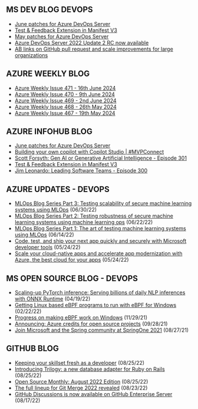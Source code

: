 ## MS DEV BLOG DEVOPS 

<!-- DEVBLOGDEVOPS:START -->
- [June patches for Azure DevOps Server](https://devblogs.microsoft.com/devops/june-patches-for-azure-devops-server-3/)
- [Test & Feedback Extension in Manifest V3](https://devblogs.microsoft.com/devops/test-feedback-extension-v3/)
- [May patches for Azure DevOps Server](https://devblogs.microsoft.com/devops/may-patches-for-azure-devops-server-2/)
- [Azure DevOps Server 2022 Update 2 RC now available](https://devblogs.microsoft.com/devops/azure-devops-server-2022-update-2-rc-now-available/)
- [AB links on GitHub pull request and scale improvements for large organizations](https://devblogs.microsoft.com/devops/ab-links-on-github-pull-request-and-scale-improvements/)
<!-- DEVBLOGDEVOPS:END -->


## AZURE WEEKLY BLOG

<!-- AZUREWEEKLY:START -->
- [Azure Weekly Issue 471 - 16th June 2024](https://azureweekly.info/issue-471.html)
- [Azure Weekly Issue 470 - 9th June 2024](https://azureweekly.info/issue-470.html)
- [Azure Weekly Issue 469 - 2nd June 2024](https://azureweekly.info/issue-469.html)
- [Azure Weekly Issue 468 - 26th May 2024](https://azureweekly.info/issue-468.html)
- [Azure Weekly Issue 467 - 19th May 2024](https://azureweekly.info/issue-467.html)
<!-- AZUREWEEKLY:END -->

## AZURE INFOHUB BLOG 

<!-- AZUREINFOHUB:START -->
- [June patches for Azure DevOps Server](https://devblogs.microsoft.com/devops/june-patches-for-azure-devops-server-3/)
- [Building your own copilot with Copilot Studio | #MVPConnect](https://www.youtube.com/watch?v=ZM0yu0XdEqY)
- [Scott Forsyth: Gen AI or Generative Artificial Intelligence - Episode 301](http://feed.azuredevops.show/scott-forsyth-gen-ai-or-generative-artificial-intelligence-episode-301)
- [Test &amp; Feedback Extension in Manifest V3](https://devblogs.microsoft.com/devops/test-feedback-extension-v3/)
- [Jim Leonardo: Leading Software Teams - Episode 300](http://feed.azuredevops.show/jim-leonardo-leading-software-teams-episode-300)
<!-- AZUREINFOHUB:END -->


## AZURE UPDATES - DEVOPS 

<!-- AZUREUPDATES:START -->

 - [MLOps Blog Series Part 3: Testing scalability of secure machine learning systems using MLOps](https://azure.microsoft.com/blog/mlops-blog-series-part-3-testing-scalability-of-secure-machine-learning-systems-using-mlops/) (06/30/22)
 - [MLOps Blog Series Part 2: Testing robustness of secure machine learning systems using machine learning ops](https://azure.microsoft.com/blog/mlops-blog-series-part-2-testing-robustness-of-secure-machine-learning-systems-using-machine-learning-ops/) (06/22/22)
 - [MLOps Blog Series Part 1: The art of testing machine learning systems using MLOps](https://azure.microsoft.com/blog/mlops-blog-series-part-1-the-art-of-testing-machine-learning-systems-using-mlops/) (06/14/22)
 - [Code, test, and ship your next app quickly and securely with Microsoft developer tools](https://azure.microsoft.com/blog/code-test-and-ship-your-next-app-quickly-and-securely-with-microsoft-developer-tools/) (05/24/22)
 - [Scale your cloud-native apps and accelerate app modernization with Azure, the best cloud for your apps](https://azure.microsoft.com/blog/scale-your-cloudnative-apps-and-accelerate-app-modernization-with-azure-the-best-cloud-for-your-apps/) (05/24/22)
<!-- AZUREUPDATES:END -->


## MS OPEN SOURCE BLOG - DEVOPS 

<!-- MSOPENSOURCEBLOG:START -->

 - [Scaling-up PyTorch inference: Serving billions of daily NLP inferences with ONNX Runtime](https://cloudblogs.microsoft.com/opensource/2022/04/19/scaling-up-pytorch-inference-serving-billions-of-daily-nlp-inferences-with-onnx-runtime/) (04/19/22)
 - [Getting Linux based eBPF programs to run with eBPF for Windows](https://cloudblogs.microsoft.com/opensource/2022/02/22/getting-linux-based-ebpf-programs-to-run-with-ebpf-for-windows/) (02/22/22)
 - [Progress on making eBPF work on Windows](https://cloudblogs.microsoft.com/opensource/2021/11/29/progress-on-making-ebpf-work-on-windows/) (11/29/21)
 - [Announcing: Azure credits for open source projects](https://cloudblogs.microsoft.com/opensource/2021/09/28/announcing-azure-credits-for-open-source-projects/) (09/28/21)
 - [Join Microsoft and the Spring community at SpringOne 2021](https://cloudblogs.microsoft.com/opensource/2021/08/27/join-microsoft-and-the-spring-community-at-springone-2021/) (08/27/21)
<!-- MSOPENSOURCEBLOG:END -->


## GITHUB BLOG


<!-- GITHUB:START -->

 - [Keeping your skillset fresh as a developer](https://github.blog/2022-08-25-keeping-your-skillset-fresh-as-a-developer/) (08/25/22)
 - [Introducing Trilogy: a new database adapter for Ruby on Rails](https://github.blog/2022-08-25-introducing-trilogy-a-new-database-adapter-for-ruby-on-rails/) (08/25/22)
 - [Open Source Monthly: August 2022 Edition](https://github.blog/2022-08-25-open-source-monthly-august-2022-edition/) (08/25/22)
 - [The full lineup for Git Merge 2022 revealed](https://github.blog/2022-08-23-the-full-lineup-for-git-merge-2022-revealed/) (08/23/22)
 - [GitHub Discussions is now available on GitHub Enterprise Server](https://github.blog/2022-08-17-github-discussions-is-now-available-on-github-enterprise-server/) (08/17/22)
<!-- GITHUB:END -->
